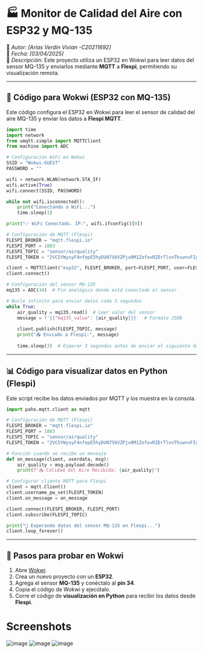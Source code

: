 # 🏭 **Monitor de Calidad del Aire con ESP32 y MQ-135**

📍 *Autor: [Arias Verdin Vivian -C20211692]*  
📅 *Fecha: [03/04/2025]*  
📌 *Descripción:* Este proyecto utiliza un ESP32 en Wokwi para leer datos del sensor MQ-135 y enviarlos mediante **MQTT** a **Flespi**, permitiendo su visualización remota.

---

## 📡 **Código para Wokwi (ESP32 con MQ-135)**
Este código configura el ESP32 en Wokwi para leer el sensor de calidad del aire MQ-135 y enviar los datos a **Flespi MQTT**.

```python
import time
import network
from umqtt.simple import MQTTClient
from machine import ADC

# Configuración WiFi en Wokwi
SSID = "Wokwi-GUEST"
PASSWORD = ""

wifi = network.WLAN(network.STA_IF)
wifi.active(True)
wifi.connect(SSID, PASSWORD)

while not wifi.isconnected():
    print("Conectando a WiFi...")
    time.sleep(1)

print("✅ WiFi Conectado. IP:", wifi.ifconfig()[0])

# Configuración de MQTT (Flespi)
FLESPI_BROKER = "mqtt.flespi.io"
FLESPI_PORT = 1883
FLESPI_TOPIC = "sensor/airquality"
FLESPI_TOKEN = "2VC5YWysyF4nfepE5hyDUN7S6VZPjx0M1ZofavRZErTlvnThcwnvFIgd9WDZDjSb"  # Reemplaza con tu token de Flespi

client = MQTTClient("esp32", FLESPI_BROKER, port=FLESPI_PORT, user=FLESPI_TOKEN, password="")
client.connect()

# Configuración del sensor MQ-135
mq135 = ADC(34)  # Pin analógico donde está conectado el sensor

# Bucle infinito para enviar datos cada 3 segundos
while True:
    air_quality = mq135.read()  # Leer valor del sensor
    message = f'{{"mq135_value": {air_quality}}}'  # Formato JSON
    
    client.publish(FLESPI_TOPIC, message)
    print("📤 Enviado a Flespi:", message)
    
    time.sleep(3)  # Esperar 3 segundos antes de enviar el siguiente dato
```

---

## 📊 **Código para visualizar datos en Python (Flespi)**
Este script recibe los datos enviados por MQTT y los muestra en la consola.

```python
import paho.mqtt.client as mqtt

# Configuración de MQTT (Flespi)
FLESPI_BROKER = "mqtt.flespi.io"
FLESPI_PORT = 1883
FLESPI_TOPIC = "sensor/airquality"
FLESPI_TOKEN = "2VC5YWysyF4nfepE5hyDUN7S6VZPjx0M1ZofavRZErTlvnThcwnvFIgd9WDZDjSb"  # Reemplaza con tu token de Flespi

# Función cuando se recibe un mensaje
def on_message(client, userdata, msg):
    air_quality = msg.payload.decode()
    print(f"📥 Calidad del Aire Recibida: {air_quality}")

# Configurar cliente MQTT para Flespi
client = mqtt.Client()
client.username_pw_set(FLESPI_TOKEN)
client.on_message = on_message

client.connect(FLESPI_BROKER, FLESPI_PORT)
client.subscribe(FLESPI_TOPIC)

print("📡 Esperando datos del sensor MQ-135 en Flespi...")
client.loop_forever()
```

---

## 🚀 **Pasos para probar en Wokwi**
1. Abre [Wokwi](https://wokwi.com).
2. Crea un nuevo proyecto con un **ESP32**.
3. Agrega el sensor **MQ-135** y conéctalo al **pin 34**.
4. Copia el código de Wokwi y ejecútalo.
5. Corre el código de **visualización en Python** para recibir los datos desde **Flespi**.

# Screenshots
![image](https://github.com/user-attachments/assets/9f1e4948-1af3-4b7a-82b5-cac507d777ea)
![image](https://github.com/user-attachments/assets/ed298307-95ee-4a47-a203-a031d4764ec7)
![image](https://github.com/user-attachments/assets/bcc00685-eb7d-4a6e-afff-8c40e1b990d3)
